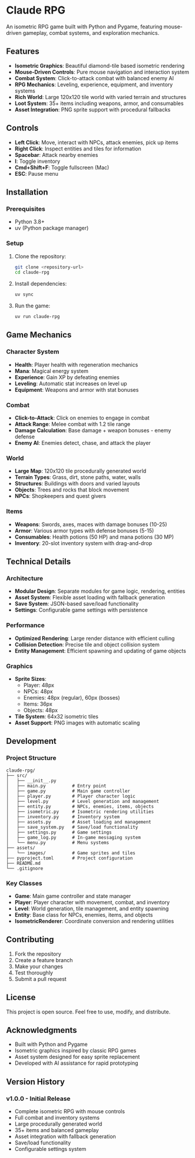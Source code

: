 # Claude RPG

An isometric RPG game built with Python and Pygame, featuring mouse-driven gameplay, combat systems, and exploration mechanics.

## Features

- **Isometric Graphics**: Beautiful diamond-tile based isometric rendering
- **Mouse-Driven Controls**: Pure mouse navigation and interaction system
- **Combat System**: Click-to-attack combat with balanced enemy AI
- **RPG Mechanics**: Leveling, experience, equipment, and inventory systems
- **Rich World**: Large 120x120 tile world with varied terrain and structures
- **Loot System**: 35+ items including weapons, armor, and consumables
- **Asset Integration**: PNG sprite support with procedural fallbacks

## Controls

- **Left Click**: Move, interact with NPCs, attack enemies, pick up items
- **Right Click**: Inspect entities and tiles for information
- **Spacebar**: Attack nearby enemies
- **I**: Toggle inventory
- **Cmd+Shift+F**: Toggle fullscreen (Mac)
- **ESC**: Pause menu

## Installation

### Prerequisites
- Python 3.8+
- uv (Python package manager)

### Setup
1. Clone the repository:
   ```bash
   git clone <repository-url>
   cd claude-rpg
   ```

2. Install dependencies:
   ```bash
   uv sync
   ```

3. Run the game:
   ```bash
   uv run claude-rpg
   ```

## Game Mechanics

### Character System
- **Health**: Player health with regeneration mechanics
- **Mana**: Magical energy system
- **Experience**: Gain XP by defeating enemies
- **Leveling**: Automatic stat increases on level up
- **Equipment**: Weapons and armor with stat bonuses

### Combat
- **Click-to-Attack**: Click on enemies to engage in combat
- **Attack Range**: Melee combat with 1.2 tile range
- **Damage Calculation**: Base damage + weapon bonuses - enemy defense
- **Enemy AI**: Enemies detect, chase, and attack the player

### World
- **Large Map**: 120x120 tile procedurally generated world
- **Terrain Types**: Grass, dirt, stone paths, water, walls
- **Structures**: Buildings with doors and varied layouts
- **Objects**: Trees and rocks that block movement
- **NPCs**: Shopkeepers and quest givers

### Items
- **Weapons**: Swords, axes, maces with damage bonuses (10-25)
- **Armor**: Various armor types with defense bonuses (5-15)
- **Consumables**: Health potions (50 HP) and mana potions (30 MP)
- **Inventory**: 20-slot inventory system with drag-and-drop

## Technical Details

### Architecture
- **Modular Design**: Separate modules for game logic, rendering, entities
- **Asset System**: Flexible asset loading with fallback generation
- **Save System**: JSON-based save/load functionality
- **Settings**: Configurable game settings with persistence

### Performance
- **Optimized Rendering**: Large render distance with efficient culling
- **Collision Detection**: Precise tile and object collision system
- **Entity Management**: Efficient spawning and updating of game objects

### Graphics
- **Sprite Sizes**: 
  - Player: 48px
  - NPCs: 48px
  - Enemies: 48px (regular), 60px (bosses)
  - Items: 36px
  - Objects: 48px
- **Tile System**: 64x32 isometric tiles
- **Asset Support**: PNG images with automatic scaling

## Development

### Project Structure
```
claude-rpg/
├── src/
│   ├── __init__.py
│   ├── main.py          # Entry point
│   ├── game.py          # Main game controller
│   ├── player.py        # Player character logic
│   ├── level.py         # Level generation and management
│   ├── entity.py        # NPCs, enemies, items, objects
│   ├── isometric.py     # Isometric rendering utilities
│   ├── inventory.py     # Inventory system
│   ├── assets.py        # Asset loading and management
│   ├── save_system.py   # Save/load functionality
│   ├── settings.py      # Game settings
│   ├── game_log.py      # In-game messaging system
│   └── menu.py          # Menu systems
├── assets/
│   └── images/          # Game sprites and tiles
├── pyproject.toml       # Project configuration
├── README.md
└── .gitignore
```

### Key Classes
- **Game**: Main game controller and state manager
- **Player**: Player character with movement, combat, and inventory
- **Level**: World generation, tile management, and entity spawning
- **Entity**: Base class for NPCs, enemies, items, and objects
- **IsometricRenderer**: Coordinate conversion and rendering utilities

## Contributing

1. Fork the repository
2. Create a feature branch
3. Make your changes
4. Test thoroughly
5. Submit a pull request

## License

This project is open source. Feel free to use, modify, and distribute.

## Acknowledgments

- Built with Python and Pygame
- Isometric graphics inspired by classic RPG games
- Asset system designed for easy sprite replacement
- Developed with AI assistance for rapid prototyping

## Version History

### v1.0.0 - Initial Release
- Complete isometric RPG with mouse controls
- Full combat and inventory systems
- Large procedurally generated world
- 35+ items and balanced gameplay
- Asset integration with fallback generation
- Save/load functionality
- Configurable settings system